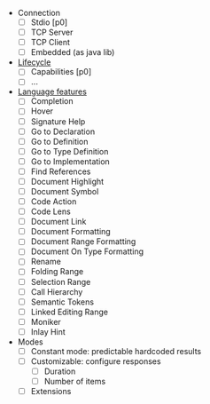 - Connection
  - [ ] Stdio [p0]
  - [ ] TCP Server
  - [ ] TCP Client
  - [ ] Embedded (as java lib)
- [Lifecycle](https://microsoft.github.io/language-server-protocol/specifications/lsp/3.17/specification/#lifeCycleMessages)
  - [ ] Capabilities [p0]
  - [ ] ...
- [Language features](https://microsoft.github.io/language-server-protocol/specifications/lsp/3.17/specification/#languageFeatures)
  - [ ] Completion
  - [ ] Hover
  - [ ] Signature Help
  - [ ] Go to Declaration
  - [ ] Go to Definition
  - [ ] Go to Type Definition
  - [ ] Go to Implementation
  - [ ] Find References
  - [ ] Document Highlight
  - [ ] Document Symbol
  - [ ] Code Action
  - [ ] Code Lens
  - [ ] Document Link
  - [ ] Document Formatting
  - [ ] Document Range Formatting
  - [ ] Document On Type Formatting
  - [ ] Rename
  - [ ] Folding Range
  - [ ] Selection Range
  - [ ] Call Hierarchy
  - [ ] Semantic Tokens
  - [ ] Linked Editing Range
  - [ ] Moniker
  - [ ] Inlay Hint
- Modes
  - [ ] Constant mode: predictable hardcoded results
  - [ ] Customizable: configure responses
    - [ ] Duration
    - [ ] Number of items
  - [ ] Extensions